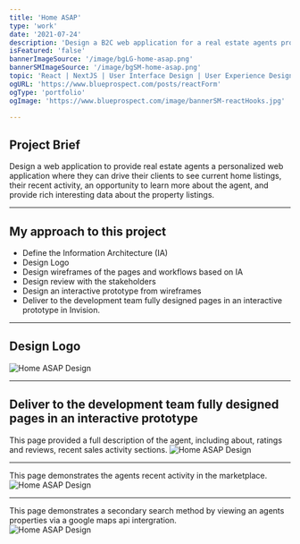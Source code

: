```yaml
---
title: 'Home ASAP'
type: 'work'
date: '2021-07-24'
description: 'Design a B2C web application for a real estate agents property listings.  Building the User Interface from the ground up by creating an Information Architecture (IA) document and provide an interactive prototype.'
isFeatured: 'false'
bannerImageSource: '/image/bgLG-home-asap.png'
bannerSMImageSource: '/image/bgSM-home-asap.png'
topic: 'React | NextJS | User Interface Design | User Experience Design | Invision | Sketch'
ogURL: 'https://www.blueprospect.com/posts/reactForm'
ogType: 'portfolio'
ogImage: 'https://www.blueprospect.com/image/bannerSM-reactHooks.jpg'

---
```


## Project Brief
Design a web application to provide real estate agents a personalized web application where they can drive their clients to see current
home listings, their recent activity, an opportunity to learn more about the agent, and provide rich interesting data about the property listings.

---

## My approach to this project
- Define the Information Architecture (IA)
- Design Logo
- Design wireframes of the pages and workflows based on IA
- Design review with the stakeholders
- Design an interactive prototype from wireframes
- Deliver to the development team fully designed pages in an interactive prototype in Invision.

---

## Design Logo

![Home ASAP Design](/image/postGraphic-homeASAPA.png)

---

## Deliver to the development team fully designed pages in an interactive prototype
This page provided a full description of the agent, including about, ratings and reviews, recent sales activity sections.
![Home ASAP Design](/image/postGraphic-homeASAPB.png)

---

This page demonstrates the agents recent activity in the marketplace.
![Home ASAP Design](/image/postGraphic-homeASAPC.png)

---

This page demonstrates a secondary search method by viewing an agents properties via a google maps api intergration.  
![Home ASAP Design](/image/postGraphic-homeASAPD.png)

